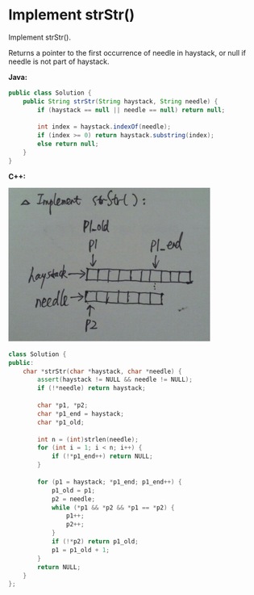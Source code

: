 # Implement strStr()

Implement strStr().

Returns a pointer to the first occurrence of needle in haystack, or null if needle is not part of haystack.

**Java:**
```java
public class Solution {
    public String strStr(String haystack, String needle) {
        if (haystack == null || needle == null) return null;

        int index = haystack.indexOf(needle);
        if (index >= 0) return haystack.substring(index);
        else return null;
    }
}
```

**C++:**

![](ImplementStrStr-P1.jpg)

```c++
class Solution {
public:
    char *strStr(char *haystack, char *needle) {
        assert(haystack != NULL && needle != NULL);
        if (!*needle) return haystack;

        char *p1, *p2;
        char *p1_end = haystack;
        char *p1_old;

        int n = (int)strlen(needle);
        for (int i = 1; i < n; i++) {
            if (!*p1_end++) return NULL;
        }

        for (p1 = haystack; *p1_end; p1_end++) {
            p1_old = p1;
            p2 = needle;
            while (*p1 && *p2 && *p1 == *p2) {
                p1++;
                p2++;
            }
            if (!*p2) return p1_old;
            p1 = p1_old + 1;
        }
        return NULL;
    }
};
```
